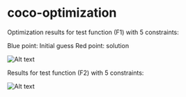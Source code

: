 # coco-optimization

Optimization results for test function (F1) with 5 constraints:

Blue point: Initial guess
Red point: solution 

<img title="a title" alt="Alt text" src="https://github.com/Erfan-Mashayekh/coco-optimization/blob/main/images/Figure_1.png">

Results for test function (F2) with 5 constraints:

<img title="a title" alt="Alt text" src="https://github.com/Erfan-Mashayekh/coco-optimization/blob/main/images/Figure_2.png">
